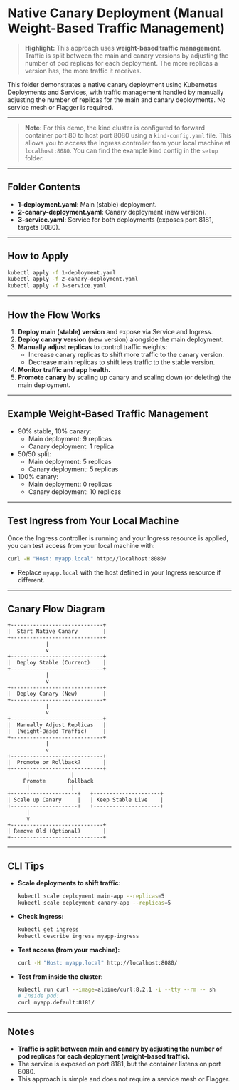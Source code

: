 # Native Canary Deployment (Manual Weight-Based Traffic Management)

> **Highlight:**
> This approach uses **weight-based traffic management**. Traffic is split between the main and canary versions by adjusting the number of pod replicas for each deployment. The more replicas a version has, the more traffic it receives.

This folder demonstrates a native canary deployment using Kubernetes Deployments and Services, with traffic management handled by manually adjusting the number of replicas for the main and canary deployments. No service mesh or Flagger is required.

---

> **Note:**
> For this demo, the kind cluster is configured to forward container port 80 to host port 8080 using a `kind-config.yaml` file. This allows you to access the Ingress controller from your local machine at `localhost:8080`. You can find the example kind config in the `setup` folder.

---

## Folder Contents
- **1-deployment.yaml**: Main (stable) deployment.
- **2-canary-deployment.yaml**: Canary deployment (new version).
- **3-service.yaml**: Service for both deployments (exposes port 8181, targets 8080).

---

## How to Apply

```sh
kubectl apply -f 1-deployment.yaml
kubectl apply -f 2-canary-deployment.yaml
kubectl apply -f 3-service.yaml
```

---

## How the Flow Works

1. **Deploy main (stable) version** and expose via Service and Ingress.
2. **Deploy canary version** (new version) alongside the main deployment.
3. **Manually adjust replicas** to control traffic weights:
   - Increase canary replicas to shift more traffic to the canary version.
   - Decrease main replicas to shift less traffic to the stable version.
4. **Monitor traffic and app health.**
5. **Promote canary** by scaling up canary and scaling down (or deleting) the main deployment.

---

## Example Weight-Based Traffic Management

- 90% stable, 10% canary:
  - Main deployment: 9 replicas
  - Canary deployment: 1 replica
- 50/50 split:
  - Main deployment: 5 replicas
  - Canary deployment: 5 replicas
- 100% canary:
  - Main deployment: 0 replicas
  - Canary deployment: 10 replicas

---

## Test Ingress from Your Local Machine

Once the Ingress controller is running and your Ingress resource is applied, you can test access from your local machine with:

```sh
curl -H "Host: myapp.local" http://localhost:8080/
```

- Replace `myapp.local` with the host defined in your Ingress resource if different.

---

## Canary Flow Diagram

```
+-----------------------------+
|  Start Native Canary        |
+-----------------------------+
            |
            v
+-----------------------------+
|  Deploy Stable (Current)    |
+-----------------------------+
            |
            v
+-----------------------------+
|  Deploy Canary (New)        |
+-----------------------------+
            |
            v
+-----------------------------+
|  Manually Adjust Replicas   |
|  (Weight-Based Traffic)     |
+-----------------------------+
            |
            v
+-----------------------------+
|  Promote or Rollback?       |
+-----------------------------+
      |             |
     Promote       Rollback
      |             |
+---------------------+   +---------------------+
| Scale up Canary     |   | Keep Stable Live    |
+---------------------+   +---------------------+
      |
      v
+-----------------------------+
| Remove Old (Optional)       |
+-----------------------------+
```

---

## CLI Tips
- **Scale deployments to shift traffic:**
  ```sh
  kubectl scale deployment main-app --replicas=5
  kubectl scale deployment canary-app --replicas=5
  ```
- **Check Ingress:**
  ```sh
  kubectl get ingress
  kubectl describe ingress myapp-ingress
  ```
- **Test access (from your machine):**
  ```sh
  curl -H "Host: myapp.local" http://localhost:8080/
  ```
- **Test from inside the cluster:**
  ```sh
  kubectl run curl --image=alpine/curl:8.2.1 -i --tty --rm -- sh
  # Inside pod:
  curl myapp.default:8181/
  ```

---

## Notes
- **Traffic is split between main and canary by adjusting the number of pod replicas for each deployment (weight-based traffic).**
- The service is exposed on port 8181, but the container listens on port 8080.
- This approach is simple and does not require a service mesh or Flagger. 